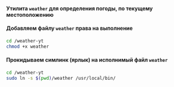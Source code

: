 #### Утилита `weather` для определения погоды, по текущему местоположению

#### Добавляем файлу `weather` права на выполнение
```bash
cd /weather-yt
chmod +x weather
```

#### Прокидываем симлинк (ярлык) на исполнимый файл `weather`
```bash
cd /weather-yt
sudo ln -s $(pwd)/weather /usr/local/bin/
```
